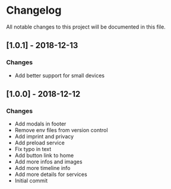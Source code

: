 # Changelog
All notable changes to this project will be documented in this file.
## [1.0.1] - 2018-12-13
### Changes
- Add better support for small devices

## [1.0.0] - 2018-12-12
### Changes
- Add modals in footer
- Remove env files from version control
- Add imprint and privacy
- Add preload service
- Fix typo in text
- Add button link to home
- Add more infos and images
- Add more timeline info
- Add more details for services
- Initial commit